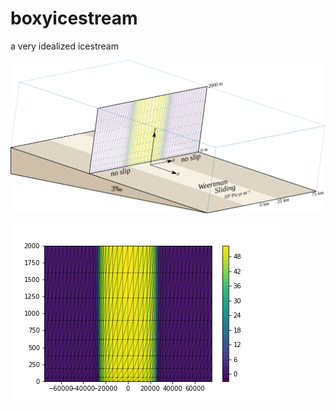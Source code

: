 # boxyicestream
a very idealized icestream


![Sketch](/model_sketch.svg)


![half of an icestream](/demofig.png)